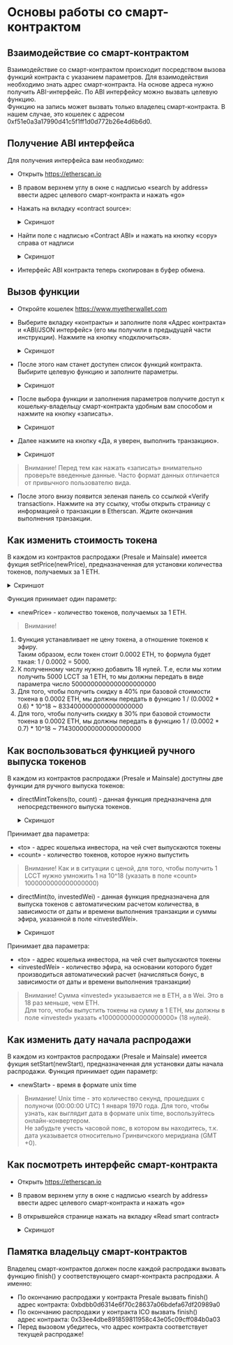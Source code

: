 # Основы работы со смарт-контрактом

## Взаимодействие со смарт-контрактом
Взаимодействие со смарт-контрактом происходит посредством вызова функций контракта с указанием параметров.
Для взаимодействия необходимо знать адрес смарт-контракта.
На основе адреса нужно получить ABI-интерфейс.
По ABI интерфейсу можно вызвать целевую функцию.  
Функцию на запись может вызвать только владелец смарт-контракта. В нашем случае, это кошелек с адресом 0xf51e0a3a17990d41c5f1ff1d0d772b26e4d6b6d0.

## Получение ABI интерфейса
Для получения интерфейса вам необходимо:
* Открыть https://etherscan.io


* В правом верхнем углу в окне с надписью «search by address» ввести адрес целевого смарт-контракта и нажать «go»



* Нажать на вкладку «contract source»:
  <details><summary>Скриншот</summary>

  ![how-to-find-contract-source](images/how-to-find-contract-source.png)

  </details>


* Найти поле с надписью «Contract ABI» и нажать на кнопку «copy» справа от надписи
  <details><summary>Скриншот</summary>

  ![how-to-find-contract-source](images/how-to-find-contract-abi.png)

  </details>


* Интерфейс ABI контракта теперь скопирован в буфер обмена.

## Вызов функции
* Откройте кошелек https://www.myetherwallet.com


* Выберите вкладку «контракты» и заполните поля «Адрес контракта» и «ABI/JSON интерфейс» (его мы получили в предыдущей части инструкции). Нажмите на кнопку «подключиться».
  <details><summary>Скриншот</summary>

  ![how-to-interact-with-contract](images/how-to-interact-with-contract.png)

  </details>


* После этого нам станет доступен список функций контракта. Выбирите целевую функцию и заполните параметры.
  <details><summary>Скриншот</summary>

  ![how-to-call-a-function](images/how-to-call-a-function.png)

  </details>


* После выбора функции и заполнения параметров получите доступ к кошельку-владельцу смарт-контракта удобным вам способом и нажмите на кнопку «записать».
  <details><summary>Скриншот</summary>

  ![how-to-gain-an-access-to-a-function](images/how-to-gain-an-access-to-a-function.png)

  </details>


* Далее нажмите на кнопку «Да, я уверен, выполнить транзакцию».
  <details><summary>Скриншот</summary>

  ![how-to-confirm-transaction](images/how-to-confirm-transaction.png)

  </details>

>Внимание! Перед тем как нажать «записать» внимательно проверьте введенные данные. Часто формат данных отличается от привычного пользователю вида.

* После этого внизу появится зеленая панель со ссылкой «Verify transaction». Нажмите на эту ссылку, чтобы открыть страницу с информацией о транзакции в Etherscan. Ждите окончания выполнения транзакции.


## Как изменить стоимость токена
В каждом из контрактов распродажи (Presale и Mainsale) имеется фукция setPrice(newPrice), предназначенная для установки количества токенов, получаемых за 1 ETH.

<details><summary>Скриншот</summary>

![how-to-change-price](images/how-to-change-price.jpg)

</details>

Функция принимает один параметр:
* «newPrice» - количество токенов, получаемых за 1 ETH.

>Внимание!
1. Функция устанавливает не цену токена, а отношение токенов к эфиру.  
Таким образом, если токен стоит 0.0002 ETH, то формула будет такая: 1 / 0.0002 = 5000.
2. К полученному числу нужно добавить 18 нулей.
Т.е, если мы хотим получить 5000 LCCT за 1 ETH, то мы должны передать в виде параметра число 5000000000000000000000
3. Для того, чтобы получить скидку в 40% при базовой стоимости токена в 0.0002 ETH, мы должны передать в функцию 1 / (0.0002 \* 0.6) * 10^18 ~ 8334000000000000000000
3. Для того, чтобы получить скидку в 30% при базовой стоимости токена в 0.0002 ETH, мы должны передать в функцию 1 / (0.0002 \* 0.7) * 10^18 ~ 7143000000000000000000


## Как воспользоваться функцией ручного выпуска токенов
В каждом из контрактов распродажи (Presale и Mainsale) доступны две функции для ручного выпуска токенов:

* directMintTokens(to, count) - данная функция предназначена для непосредственного выпуска токенов.  
  <details><summary>Скриншот</summary>

  ![mint-tokens](images/mint-tokens.jpg)

  </details>
Принимает два параметра:  
  * «to» - адрес кошелька инвестора, на чей счет выпускаются токены
  * «count» - количество токенов, которое нужно выпустить

>Внимание! Как и в ситуации с ценой, для того, чтобы получить 1 LCCT нужно умножить 1 на 10^18 (указать в поле «count» 1000000000000000000)

* directMint(to, investedWei) - данная функция предназначена для выпуска токенов с автоматическим расчетом количества, в зависимости от даты и времени выполнения транзакции и суммы эфира, указанной в поле «investedWei».
  <details><summary>Скриншот</summary>

  ![mint-tokens-by-eth](images/mint-tokens-by-eth.jpg)

  </details>
Принимает два параметра:  
  * «to» - адрес кошелька инвестора, на чей счет выпускаются токены
  * «investedWei» - количество эфира, на основании которого будет производиться автоматический расчет (начисляться бонус, в зависимости от даты и времени выполнения транзакции)

>Внимание! Сумма «invested» указывается не в ETH, а в Wei. Это в 18 раз меньше, чем ETH.  
Для того, чтобы выпустить токены на сумму в 1 ETH, мы должны в поле «invested» указать «1000000000000000000» (18 нулей).


## Как изменить дату начала распродажи
В каждом из контрактов распродажи (Presale и Mainsale) имеется фукция setStart(newStart), предназначенная для установки даты начала распродажи.
Функция принимает один параметр:
* «newStart» - время в формате unix time

>Внимание! Unix time - это количество секунд, прошедших с полуночи (00:00:00 UTC) 1 января 1970 года. Для того, чтобы узнать, как выглядит дата в формате unix time, воспользуйтесь онлайн-конвертером.  
Не забудьте учесть часовой пояс, в котором вы находитесь, т.к. дата указывается относительно Гринвичского меридиана (GMT +0).

## Как посмотреть интерфейс смарт-контракта
* Открыть https://etherscan.io
* В правом верхнем углу в окне с надписью «search by address» ввести адрес целевого смарт-контракта и нажать «go»
* В открывшейся странице нажать на вкладку «Read smart contract»
  <details><summary>Скриншот</summary>

  ![how-to-read-contract](images/how-to-read-contract.png)

  </details>

## Памятка владельцу смарт-контрактов
Владелец смарт-контрактов должен после каждой распродажи вызвать функцию finish() у соответствующего смарт-контракта распродажи. А именно:
* По окончанию распродажи у контракта Presale вызвать finish()  
адрес контракта: 0xbdbb0d6314e6f70c28637a06bdefa67df20989a0
* По окончанию распродажи у контракта ICO вызвать finish()  
адрес контракта: 0x33ee4dbe891859811958c43e05c09cff084b0a03
* Перед вызовом убедитесь, что адрес контракта соответствует текущей распродаже!

